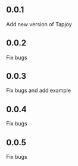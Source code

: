 ## 0.0.1
Add new version of Tapjoy
## 0.0.2
Fix bugs 
## 0.0.3
Fix bugs and add example
## 0.0.4
Fix bugs
## 0.0.5
Fix bugs